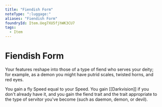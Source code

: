 ```yaml
---
title: "Fiendish Form"
noteType: ":luggage:"
aliases: "Fiendish Form"
foundryId: Item.Ueg7XU5fjhWK3CU7
tags:
  - Item
---
```


# Fiendish Form

Your features reshape into those of a type of fiend who serves your deity; for example, as a demon you might have putrid scales, twisted horns, and red eyes.

You gain a fly Speed equal to your Speed. You gain [[Darkvision]] if you don't already have it, and you gain the fiend trait and the trait appropriate to the type of servitor you've become (such as daemon, demon, or devil).
